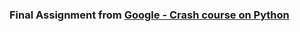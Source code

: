 ### Final Assignment from [Google - Crash course on Python](https://www.coursera.org/learn/python-crash-course)
